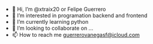 - 👋 Hi, I’m @xtraix20 or Felipe Guerrero
- 👀 I’m interested in programation backend and frontend
- 🌱 I’m currently learning python
- 💞️ I’m looking to collaborate on ...
- 📫 How to reach me guerrerovanegasf@icloud.com

<!---
xtraix20/xtraix20 is a ✨ special ✨ repository because its `README.md` (this file) appears on your GitHub profile.
You can click the Preview link to take a look at your changes.
--->
